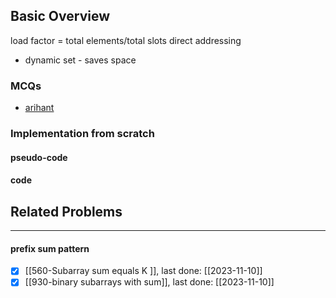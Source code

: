 ## Basic Overview

load factor = total elements/total slots
direct addressing
- dynamic set - saves space
### MCQs
- [arihant](https://www.youtube.com/watch?v=4quPv_yilRs)

### Implementation from scratch
#### pseudo-code

#### code

## Related Problems
---

#### prefix sum pattern
- [x] [[560-Subarray sum equals K ]], last done: [[2023-11-10]]
- [x] [[930-binary subarrays with sum]], last done: [[2023-11-10]]
